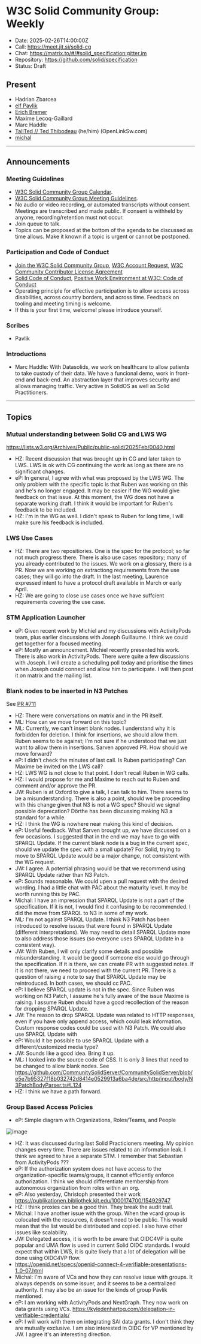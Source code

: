 # W3C Solid Community Group: Weekly

* Date: 2025-02-26T14:00:00Z
* Call: https://meet.jit.si/solid-cg
* Chat: https://matrix.to/#/#solid_specification:gitter.im
* Repository: https://github.com/solid/specification
* Status: Draft

## Present
* Hadrian Zbarcea
* [elf Pavlik](https://elf-pavlik.hackers4peace.net)
* [Erich Bremer](https://ebremer.com)
* Maxime Lecoq-Gaillard
* Marc Haddle
* [TallTed // Ted Thibodeau](https://github.com/TallTed/) (he/him) (OpenLinkSw.com)
* [michal](https://id.mrkvon.org)
---

## Announcements

### Meeting Guidelines
* [W3C Solid Community Group Calendar](https://www.w3.org/groups/cg/solid/calendar).
* [W3C Solid Community Group Meeting Guidelines](https://github.com/w3c-cg/solid/blob/main/meetings/README.md).
* No audio or video recording, or automated transcripts without consent. Meetings are transcribed and made public. If consent is withheld by anyone, recording/retention must not occur.
* Join queue to talk.
* Topics can be proposed at the bottom of the agenda to be discussed as time allows. Make it known if a topic is urgent or cannot be postponed.

### Participation and Code of Conduct
* [Join the W3C Solid Community Group](https://www.w3.org/community/solid/join), [W3C Account Request](http://www.w3.org/accounts/request), [W3C Community Contributor License Agreement](https://www.w3.org/community/about/agreements/cla/)
* [Solid Code of Conduct](https://github.com/solid/process/blob/main/code-of-conduct.md), [Positive Work Environment at W3C: Code of Conduct](https://www.w3.org/policies/code-of-conduct/)
* Operating principle for effective participation is to allow access across disabilities, across country borders, and across time. Feedback on tooling and meeting timing is welcome.
* If this is your first time, welcome! please introduce yourself.

### Scribes
* Pavlik

### Introductions
* Marc Haddle: With Datasolids, we work on healthcare to allow patients to take custody of their data. We have a funcional demo, work in front-end and back-end. An abstraction layer that improves security and allows managing traffic. Very active in SolidOS as well as Solid Practitioners.

---

## Topics

### Mutual understanding between Solid CG and LWS WG

https://lists.w3.org/Archives/Public/public-solid/2025Feb/0040.html

* HZ: Recent discussion that was brought up in CG and later taken to LWS. LWS is ok with CG continuing the work as long as there are no significant changes.
* eP: In general, I agree with what was proposed by the LWS WG. The only problem with the specific topic is that Ruben was working on this and he's no longer engaged. It may be easier if the WG would give feedback on that issue. At this moment, the WG does not have a separate working draft. I think it would be important for Ruben's feedback to be included.
* HZ: I'm in the WG as well. I didn't speak to Ruben for long time, I will make sure his feedback is included.

### LWS Use Cases

* HZ: There are two repositiories. One is the spec for the protocol; so far not much progress there. There is also use cases repository; many of you already contributed to the issues. We work on a glossary, there is a PR. Now we are working on extractiong requirements from the use cases; they will go into the draft. In the last meeting, Laurence expressed intent to have a protocol draft available in March or early April. 
* HZ: We are going to close use cases once we have suffcient requirements covering the use case.

### STM Application Launcher

* eP: Given recent work by Michiel and my discussions with ActivityPods team, plus earlier discussions with Joseph Guillaume. I think we could get together for a focused meeting.
* eP: Mostly an announcement. Michiel recently presented his work. There is also work in ActivityPods. There were quite a few discussions with Joseph. I will create a scheduling poll today and prioritise the times when Joseph could connect and allow him to participate. I will then post it on matrix and the mailing list.

### Blank nodes to be inserted in N3 Patches

See [PR #711](https://github.com/solid/specification/pull/711)

* HZ: There were conversations on matrix and in the PR itself.
* ML: How can we move forward on this topic?
* ML: Currently, we can't insert blank nodes. I understand why it is forbidden for deletion. I think for insertions, we should allow them. Ruben seems to be against; I'm not sure if he understood that we just want to allow them in insertions. Sarven approved PR. How should we move forward?
* eP: I didn't check the minutes of last call. Is Ruben participating? Can Maxime be invited on the LWS call?
* HZ: LWS WG is not close to that point. I don't recall Ruben in WG calls.
* HZ: I would propose for me and Maxime to reach out to Ruben and comment and/or approve the PR.
* JW: Ruben is at Oxford to give a talk, I can talk to him. There seems to be a misunderstanding. There is also a point, should we be proceeding with this change given that N3 is not a WG spec? Should we signal possible deprecation? Dörthe has been discussing making N3 a standard for a while. 
* HZ: I think the WG is nowhere near making this kind of decision.
* eP: Useful feedback. What Sarven brought up, we have discussed on a few occasions. I suggested that in the end we may have to go with SPARQL Update. If the current blank node is a bug in the current spec, should we update the spec with a small update? For Solid, trying to move to SPARQL Update would be a major change, not consistent with the WG request.
* JW: I agree. A potential phrasing would be that we recommend using SPARQL Update rather than N3 Patch.
* eP: Sounds reasonable. We could upen a pull request with the desired wording. I had a little chat with PAC about the maturity level. It may be worth running this by PAC.
* Michal: I have an impression that SPARQL Update is not a part of the specification. If it is not, I would find it confusing to be recommended. I did the move from SPARQL to N3 in some of my work.
* ML: I'm not against SPARQL Update. I think N3 Patch has been introduced to resolve issues that were found in SPARQL Update (different interpretations). We may need to detail SPARQL Update more to also address those issues (so everyone uses SPARQL Update in a consistent way). 
* JW: With Ruben, I will only clarify some details and possible misunderstanding. It would be good if someone else would go through the specification. If it is there, we can create PR with suggested notes. If it is not there, we need to proceed with the current PR. There is a question of raising a note to say that SPARQL Update may be reintroduced. In both cases, we should cc PAC. 
* eP: I believe SPARQL update is not in the spec. Since Ruben was working on N3 Patch, I assume he's fully aware of the issue Maxime is raising. I assume Ruben should have a good recollection of the reason for dropping SPARQL Update.
* JW: The reason to drop SPARQL Update was related to HTTP responses, even if you have only append access, which could leak information. Custom response codes could be used with N3 Patch. We could also use SPARQL Update with 
* eP: Would it be possible to use SPARQL Update with a different/customized media type?
* JW: Sounds like a good idea. Bring it up.
* ML: I looked into the source code of CSS. It is only 3 lines that need to be changed to allow blank nodes. See https://github.com/CommunitySolidServer/CommunitySolidServer/blob/e5e7b95327f18b032742d8414e0529913a6ba4de/src/http/input/body/N3PatchBodyParser.ts#L124
* HZ: I think we have a path forward.

### Group Based Access Policies

* eP: Simple diagram with Organizations, Roles/Teams, and People

![image](https://hackmd.io/_uploads/SkcouAockl.png)

* HZ: It was discussed during last Solid Practicioners meeting. My opinion changes every time. There are issues related to an information leak. I think we agreed to have a separate STM. I remember that Sebastian from ActivityPods ???
* eP: If the authorization system does not have access to the organization-specific teams/groups, it cannot efficiently enforce authorization. I think we should differentiate membership from autonomous organization from roles within an org.
* eP: Also yesterday, Christoph presented their work https://publikationen.bibliothek.kit.edu/1000174700/154929747
* HZ: I think proxies can be a good thin. They break the audit trail. 
* Michal: I have another issue with the group. When the vcard group is colocated with the resources, it doesn't need to be public. This would mean that the list would be distributed and copied. I also have other issues like scalability.
* JW: Delegated access, it is worth to be aware that OIDC4VP is quite popular and UMA flow is used in current Solid OIDC standards. I would expect that within LWS, it is quite likely that a lot of delegation will be done using OIDC4VP flow.
* https://openid.net/specs/openid-connect-4-verifiable-presentations-1_0-07.html
* Michal: I'm aware of VCs and how they can resolve issue with groups. It always depends on some issuer, and it seems to be a centralized authority. It may also be an issue for the kinds of group Pavlik mentioned. 
* eP: I am working with ActivityPods and NextGraph. They now work on data grants using VCs. 
https://kyledenhartog.com/delegation-in-verifiable-credentials/
* eP: I will work with them on integrating SAI data grants. I don't think they are mutually exclusive. I am also interested in OIDC for VP mentioned by JW. I agree it's an interesting direction.


